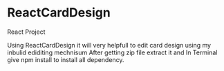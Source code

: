 # ReactCardDesign
React Project

Using ReactCardDesign it will very helpfull to edit card design using my inbulid ediditing mechnisum
After getting zip file extract it and In Terminal give npm install to install all dependency.


